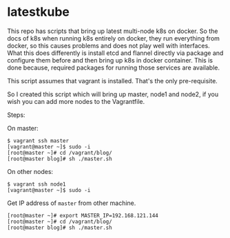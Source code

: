 # latestkube

This repo has scripts that bring up latest multi-node k8s on docker.
So the docs of k8s when running k8s entirely on docker, they run everything from docker, so this causes problems and does not play well with interfaces. What this does differently is install etcd and flannel directly via package and configure them before and then bring up k8s in docker container. This is done because, required packages for running those services are available.

This script assumes that vagrant is installed. That's the only pre-requisite.

So I created this script which will bring up master, node1 and node2, if you wish you can add more nodes to the Vagrantfile.

Steps:

On master:

```
$ vagrant ssh master
[vagrant@master ~]$ sudo -i
[root@master ~]# cd /vagrant/blog/
[root@master blog]# sh ./master.sh
```


On other nodes:
```
$ vagrant ssh node1
[vagrant@master ~]$ sudo -i
```

Get IP address of `master` from other machine.
```
[root@master ~]# export MASTER_IP=192.168.121.144
[root@master ~]# cd /vagrant/blog/
[root@master blog]# sh ./master.sh
```
